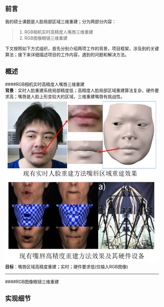 前言
------
我的硕士课题是人脸局部区域三维重建；分为两部分内容：
>1. RGB相机实时高精度人嘴唇三维重建
>2. RGB图像眼镜三维重建  

下文按照如下方式组织，首先分别介绍两项工作的背景，项目框架，涉及到的关键算法；接下来详细描述项目的工作内容，遇到的问题和解决方法。

概述
-------
####RGB相机实时高精度人嘴唇三维重建  
**背景**：实时人脸重建系统局部精度低；高精度人脸局部区域重建算法复杂，硬件要求高；嘴唇是人脸上形变较大的区域，三维重建嘴唇有挑战性。
![实时人脸三维重建系统嘴唇区域效果](https://github.com/4292014/4292014.github.io/blob/master/real-time-face-recon.PNG)
![高精度嘴唇重建效果及硬件](https://github.com/4292014/4292014.github.io/blob/master/high-fidelity-recon.PNG)
**目标**：嘴唇区域高精度重建；实时；硬件要求低(仅输入RGB图像)
  
---------
####RGB图像眼镜三维重建

实现细节
------
